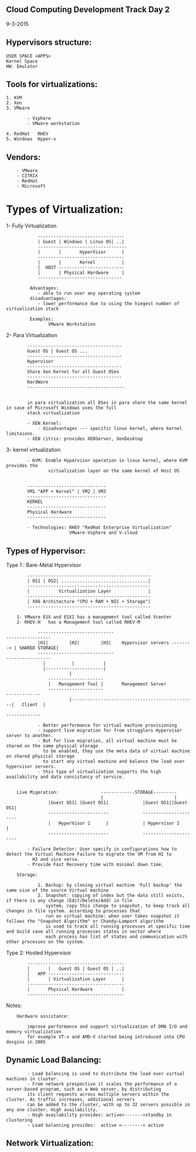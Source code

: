 Cloud Computing Development Track Day 2
----------------------------------------
9-3-2015

Hypervisors structure:
----------------------

	USER SPACE <APPS>
	Kernel Space
	HW. Emulator
	
Tools for virtualizations:
--------------------------

	1. KVM 
	2. Xen 
	3. VMware
		
			- Vsphere	
			- VMware workstation
			
	4. RedHat	RHEV
	5. Windows	Hyper-v



Vendors:
--------

		- VMware
		- CITRIX
		- RedHat
		- Microsoft
		
Types of Virtualization:
========================


1- Fully Virtualization 
		
				---------------------------------
				| Guest	| Windows | Linux OS| ..|
				----------------------------------
				|		| 		HyperVisor		|
				---------------------------------
				|		|		Kernel 			|
				|  HOST	-------------------------
				|		| Physical Hardware		|
				--------------------------------

			 Advantages:
				- able to run over any operating system
			 disadvantages:
				- lower performance due to using the hiegest number of virtualization stack
				
			 Examples:
					VMware Workstation


2- Para Virtualization

			------------------------------------
			Guest OS | Guest OS ...
			------------------------------------
			Hypervisor
			------------------------------------
			Share Xen Kernel for all Guest OSes
			------------------------------------
			HardWare
			-------------------------------------
			
			
			in para virtualization all OSes in para share the same kernel in case of Microsoft Windows uses the full
			stack virtualization

			- XEN Kernel:
				- disadvantages --- specific linux kernel, where kernel limitaions.
			- XEN citrix: provides XENServer, XenDesktop
			
			
3- kernel virtualization

			- KVM: Enable Hypervisor operation in linux kernel, where KVM provides the 
					virtualization layer on the same kernel of Host OS
			
			
			------------------------------
			VM1 "APP + Kernel" | VM2 | VM3
			------------------------------
			KERNEL
			------------------------------
			Physical Hardware
			------------------------------
			
			- Technologies: RHEV "RedHat Enterprise Virtualization"
							VMware-Vsphere and V-cloud
							

Types of Hypervisor:
--------------------

Type 1 : Bare-Metal Hypervisor

			-----------------------------------------------
			| OS1 | OS2| .................................| 
			-----------------------------------------------
			|			Virtualization Layer			  |
			-----------------------------------------------
			| X86 Architecture "CPU + RAM + NIC + Storage"|
			-----------------------------------------------

		1- VMware ESX and ESXI has a management tool called Vcenter
		2- RHEV-H	has a Management tool called RHEV-M
		
				-----------------------------								 -----------------	
				|H1|		|H2|		|H3|	Hypervisor servers --------> | SHARED STORAGE|		
				-----------------------------								 ----------------- 	
				  |			 |			 |
				  |----------------------|
							|
					---------------------
					|	Management Tool |		Management Server
					---------------------									-------------
							|-----------------------------------------------|	Client 	|
																			-------------
				
				- Better performance for virtual machine provisioning
				- support live migration for from strugglers Hypervisor server to another.
				- But for live migration, all virtual machine must be shared on the same physical storage
				  to be enabled, they use the meta data of virtual machine on shared physical storage 
				  to start any virtual machine and balance the load over hypervisor servers.
				- this type of virtualization supports the high availability and data consistancy of service. 


		Live Migeration:				-------------STORAGE---------
										|							|
					|Guest OS1|	|Guest OS1|				|Guest OS1||Guest OS1|
					-----------------------				----------------------
					|	HyperVisor 1	  |				| Hypervisor 2		|
					-----------------------				----------------------	

			- Failure Detector: User specify in configurations how to detect the Virtual Machine Failure to migrate the VM from H1 to 
			  H2 and vice versa.
			- Provide Fast Recovery time with minimal down time.

		Storage:
		
				1. Backup: by cloning virtual machine 'Full backup' the same size of the source Virtual machine
				2. Snapshot: copying of index but the data still exists, if there is any change (Edit/Delete/Add) in file  
				   system, copy this change to snapshot, to keep track all changes in file system. according to processes that 
				   run on virtual machine: when user takes snapshot it follows the "Snapshot Algorithm" or Chandy–Lamport algorithm
				   is used to track all running processes at specific time and build save all running processes states in vector where 
				   each process has list of states and communication with other processes on the system.			
			
			
Type 2: Hosted Hypervisor

			-------------------------------------
			|		|	Guest OS | Guest OS	| ..|
			|	APP	-----------------------------
			|		| Virtualization Layer		|
			-------------------------------------
			|		Physical Hardware			|
			-------------------------------------

Notes:

		Hardware assistance:
	
			improve performance and support virtualization of DMA I/O and memory virtualization 
			for example VT-x and AMD-V started being introduced into CPU desgins in 2005


Dynamic Load Balancing:
-----------------------
		
			- Load balancing is used to distribute the load over virtual machines in cluster. 
			- From network prespective it scales the performance of a server-based program, such as a Web server, by distributing 
			its client requests across multiple servers within the cluster. As traffic increases, additional servers 
			can be added to the cluster, with up to 32 servers possible in any one cluster. High availability.
			- High availability provides: active<------->standby in clustering 
			- Load balancing provides:	active <--------> active  


Network Virtualization:
-----------------------
		
		

			
			
